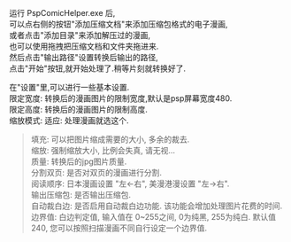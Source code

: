 运行 PspComicHelper.exe 后,<br />
可以点右侧的按钮"添加压缩文档"来添加压缩包格式的电子漫画,<br />
或者点击"添加目录"来添加解压过的漫画,<br />
也可以使用拖拽把压缩文档和文件夹拖进来.<br />
然后点击"输出路径"设置转换后输出的路径,<br />
点击"开始"按钮,就开始处理了.稍等片刻就转换好了.

在"设置"里,可以进行一些基本设置.<br />
限定宽度: 转换后的漫画图片的限制宽度,默认是psp屏幕宽度480.<br />
限定高度: 转换后的漫画图片的限制高度.<br />
缩放模式: 适应: 处理漫画就选这个.<br />
> 填充: 可以把图片缩成需要的大小, 多余的裁去.<br />
> 缩放: 强制缩放大小, 比例会失真, 请无视...<br />
质量: 转换后的jpg图片质量.<br />
分割双页: 是否对双页的漫画进行分割.<br />
阅读顺序: 日本漫画设置 "左←右", 美漫港漫设置 "左→右".<br />
输出压缩包: 是否输出压缩包.<br />
自动裁白边: 是否启用自动裁白边功能. 该功能会增加处理图片花费的时间.<br />
边界值: 白边判定值, 输入值在 0~255之间, 0为纯黑, 255为纯白. 默认值240, 您可以按照扫描漫画不同自行设定一个边界值.